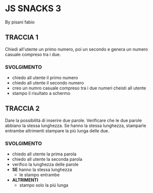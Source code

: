# JS SNACKS 3
By pisani fabio
## TRACCIA 1
Chiedi all'utente un primo numero, poi un secondo e genera un numero casuale compreso tra i due.
### SVOLGIMENTO
- chiedo all utente il primo numero
- chiedo all utente il secondo numero
- creo un numro casuale compreso tra i due numeri cheisti all utente
- stampo il risultato a schermo
## TRACCIA 2
Dare la possibilità di inserire due parole. Verificare che le due parole abbiano la stessa lunghezza. Se hanno la stessa lunghezza, stamparle entrambe altrimenti stampare la più lunga delle due.
### SVOLGIMENTO
- chiedo all utente la prima parola
- chiedo all utente la seconda parola
- verifico la lunghezza delle parole
- **SE** hanno la stessa lunghezza
    - le stampo entrambe
- **ALTRIMENTI** 
    -   stampo solo la piú lunga